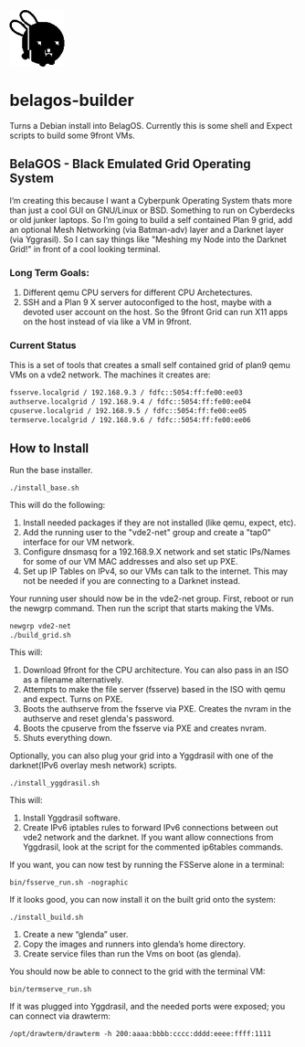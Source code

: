 ![BelaGOS Logo](bela_black.png?raw=true)
# belagos-builder
Turns a Debian install into BelagOS. Currently this is some shell and Expect scripts to build some 9front VMs.

## BelaGOS - Black Emulated Grid Operating System
I’m creating this because I want a Cyberpunk Operating System thats more than just a cool GUI on GNU/Linux or BSD. Something to run on Cyberdecks or old junker laptops. So I’m going to build a self contained Plan 9 grid, add an optional Mesh Networking (via Batman-adv) layer and a Darknet layer (via Yggrasil). So I can say things like "Meshing my Node into the Darknet Grid!" in front of a cool looking terminal.

### Long Term Goals:
1. Different qemu CPU servers for different CPU Archetectures.
1. SSH and a Plan 9 X server autoconfiged to the host, maybe with a devoted user account on the host. So the 9front Grid can run X11 apps on the host instead of via like a VM in 9front.

### Current Status

This is a set of tools that creates a small self contained grid of plan9 qemu VMs on a vde2 network. The machines it creates are:

	fsserve.localgrid / 192.168.9.3 / fdfc::5054:ff:fe00:ee03
	authserve.localgrid / 192.168.9.4 / fdfc::5054:ff:fe00:ee04
	cpuserve.localgrid / 192.168.9.5 / fdfc::5054:ff:fe00:ee05
	termserve.localgrid / 192.168.9.6 / fdfc::5054:ff:fe00:ee06

## How to Install

Run the base installer.

	./install_base.sh

This will do the following:
1. Install needed packages if they are not installed (like qemu, expect, etc).
1. Add the running user to the "vde2-net" group and create a "tap0" interface for our VM network.
1. Configure dnsmasq for a 192.168.9.X network and set static IPs/Names for some of our VM MAC addresses and also set up PXE.
1. Set up IP Tables on IPv4, so our VMs can talk to the internet. This may not be needed if you are connecting to a Darknet instead.

Your running user should now be in the vde2-net group. First, reboot or run the newgrp command. Then run the script that starts making the VMs.

	newgrp vde2-net
	./build_grid.sh

This will:
1. Download 9front for the CPU architecture. You can also pass in an ISO as a filename alternatively.
1. Attempts to make the file server (fsserve) based in the ISO with qemu and expect. Turns on PXE.
1. Boots the authserve from the fsserve via PXE. Creates the nvram in the authserve and reset glenda's password.
1. Boots the cpuserve from the fsserve via PXE and creates nvram.
1. Shuts everything down.

Optionally, you can also plug your grid into a Yggdrasil with one of the darknet(IPv6 overlay mesh network) scripts.

	./install_yggdrasil.sh

This will:
1. Install Yggdrasil software. 
1. Create IPv6 iptables rules to forward IPv6 connections between out vde2 network and the darknet.
If you want allow connections from Yggdrasil, look at the script for the commented ip6tables commands.

If you want, you can now test by running the FSServe alone in a terminal:

	bin/fsserve_run.sh -nographic

If it looks good, you can now install it on the built grid onto the system:

	./install_build.sh

1. Create a new “glenda” user.
1. Copy the images and runners into glenda’s home directory.
1. Create service files than run the Vms on boot (as glenda).

You should now be able to connect to the grid with the terminal VM:

	bin/termserve_run.sh

If it was plugged into Yggdrasil, and the needed ports were exposed; you can connect via drawterm:

	/opt/drawterm/drawterm -h 200:aaaa:bbbb:cccc:dddd:eeee:ffff:1111

